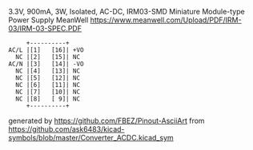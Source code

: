 3.3V, 900mA, 3W, Isolated, AC-DC, IRM03-SMD
Miniature Module-type Power Supply MeanWell
https://www.meanwell.com/Upload/PDF/IRM-03/IRM-03-SPEC.PDF


	     +----------+
	AC/L |[1]   [16]| +VO
	  NC |[2]   [15]| NC
	AC/N |[3]   [14]| -VO
	  NC |[4]   [13]| NC
	  NC |[5]   [12]| NC
	  NC |[6]   [11]| NC
	  NC |[7]   [10]| NC
	  NC |[8]   [ 9]| NC
	     +----------+


generated by https://github.com/FBEZ/Pinout-AsciiArt from https://github.com/ask6483/kicad-symbols/blob/master/Converter_ACDC.kicad_sym